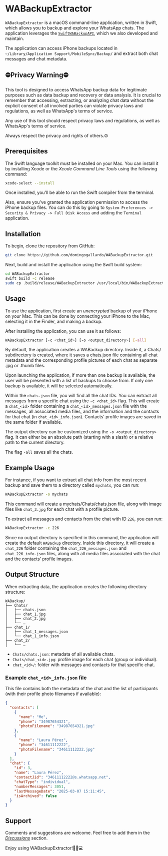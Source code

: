 # WABackupExtractor

`WABackupExtractor` is a macOS command-line application, written in Swift, which allows 
you to backup and explore your WhatsApp chats. The application leverages the 
[`SwiftWABackupAPI`](https://github.com/domingogallardo/SwiftWABackupAPI), which we 
also developed and maintain.

The application can access iPhone backups located in 
`~/Library/Application Support/MobileSync/Backup/` and extract both chat messages and chat metadata.

## ⛔️Privacy Warning⛔️

This tool is designed to access WhatsApp backup data for legitimate purposes such as data backup and 
recovery or data analysis. It is crucial to remember that accessing, extracting, or analyzing chat data 
without the explicit consent of all involved parties can violate privacy laws and regulations, as well 
as WhatsApp's terms of service. 

Any use of this tool should respect privacy laws and regulations, as well as WhatsApp's terms of service. 

Always respect the privacy and rights of others.☮️

## Prerequisites

The Swift language toolkit must be installed on your Mac. You can install it by installing 
Xcode or the _Xcode Command Line Tools_ using the following command:


```bash
xcode-select --install
```

Once installed, you'll be able to run the Swift compiler from the terminal.

Also, ensure you've granted the application permission to access the iPhone backup files.
You can do this by going to `System Preferences -> Security & Privacy -> Full Disk Access`
and adding the `Terminal` application.


## Installation

To begin, clone the repository from GitHub:

```bash
git clone https://github.com/domingogallardo/WABackupExtractor.git
```

Next, build and install the application using the Swift build system:

```bash
cd WABackupExtractor
swift build -c release
sudo cp .build/release/WABackupExtractor /usr/local/bin/WABackupExtractor
```

## Usage

To use the application, first create an _unencrypted_ backup of your iPhone on 
your Mac. This can be done by connecting your iPhone to the Mac, selecting it in the 
Finder, and making a backup.

After installing the application, you can use it as follows:

```bash
WABackupExtractor [-c <chat_id>] [-o <output_directory>] [-all]
```

By default, the application creates a WABackup directory. Inside it, a Chats/ subdirectory is created, 
where it saves a chats.json file containing all chat metadata and the corresponding profile pictures 
of each chat as separate .jpg or .thumb files.

Upon launching the application, if more than one backup is available, the user will be presented with a list of backups to choose from. If only one backup is available, it will be selected automatically.

Within the `chats.json` file, you will find all the chat IDs. You can extract all messages from a 
specific chat using the `-c <chat_id>` flag. This will create a `chat_<id>` folder containing a
`chat_<id>_messages.json` file with the messages, all associated media files, and the information 
and the contacts for that chat (in `chat_<id>_info.json`). Contacts’ profile images are saved in 
the same folder if available.

The output directory can be customized using the `-o <output_directory>` flag. It 
can either be an absolute path (starting with a slash) or a relative path to the current directory.

The flag `-all` saves all the chats.

## Example Usage

For instance, if you want to extract all chat info from the most recent backup and save them 
to a directory called `mychats`, you can run:

```bash
WABackupExtractor -o mychats
```

This command will create a mychats/Chats/chats.json file, along with image files like 
`chat_3.jpg` for each chat with a profile picture.

To extract all messages and contacts from the chat with ID  `226`, you can run:

```bash
WABackupExtractor -c 226
```

Since no output directory is specified in this command, the application will create the default 
`WABackup` directory. Inside this directory, it will create a `chat_226` folder containing the 
`chat_226_messages.json` and `chat_226_info.json` files, along with all media files associated with the chat 
and the contacts’ profile images.

## Output Structure

When extracting data, the application creates the following directory structure:

```
WABackup/
├── Chats/
│   ├── chats.json
│   ├── chat_1.jpg
│   ├── chat_2.jpg
│   └── …
├── chat_1/
│   ├── chat_1_messages.json
│   └── chat_1_info.json
├── chat_2/
│   └── …
```

- `Chats/chats.json`: metadata of all available chats.
- `Chats/chat_<id>.jpg`: profile image for each chat (group or individual).
- `chat_<id>/`: folder with messages and contacts for that specific chat.

### Example `chat_<id>_info.json` file

This file contains both the metadata of the chat and the list of participants (with their profile photo filenames if available):

```json
{
  "contacts": [
    {
      "name": "Me",
      "phone": "34987654321",
      "photoFilename": "34987654321.jpg"
    },
    {
      "name": "Laura Pérez",
      "phone": "34611112222",
      "photoFilename": "34611112222.jpg"
    }
  ],
  "chat": {
    "id": 3,
    "name": "Laura Pérez",
    "contactJid": "34611112222@s.whatsapp.net",
    "chatType": "individual",
    "numberMessages": 3051,
    "lastMessageDate": "2025-03-07 15:11:45",
    "isArchived": false
  }
}
```

## Support

Comments and suggestions are welcome. Feel free to add them in the [_Discussions_](https://github.com/domingogallardo/WABackupExtractor/discussions) section.

Enjoy using WABackupExtractor!🎉🚀💻
